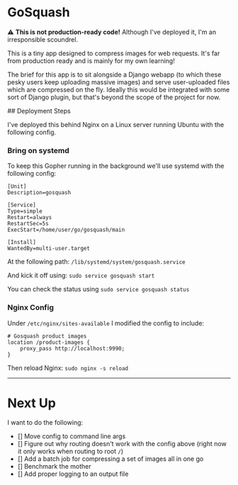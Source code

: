 # GoSquash

:warning: **This is not production-ready code!** Although I've deployed it, I'm an irresponsible scoundrel.

This is a tiny app designed to compress images for web requests. It's far from production ready and is mainly for my own learning!

The brief for this app is to sit alongside a Django webapp (to which these pesky users keep uploading massive images) and serve user-uploaded files which are compressed on the fly. Ideally this would be integrated with some sort of Django plugin, but that's beyond the scope of the project for now.

## Deployment Steps

I've deployed this behind Nginx on a Linux server running Ubuntu with the following config.

### Bring on systemd

To keep this Gopher running in the background we'll use systemd with the following config:

```
[Unit]
Description=gosquash

[Service]
Type=simple
Restart=always
RestartSec=5s
ExecStart=/home/user/go/gosquash/main

[Install]
WantedBy=multi-user.target
```

At the following path: `/lib/systemd/system/gosquash.service`

And kick it off using: `sudo service gosquash start`

You can check the status using `sudo service gosquash status`

### Nginx Config

Under `/etc/nginx/sites-available` I modified the config to include:

```
# Gosquash product images
location /product-images {
    proxy_pass http://localhost:9990;
}
```

Then reload Nginx: `sudo nginx -s reload`

---

# Next Up

I want to do the following:

- [] Move config to command line args
- [] Figure out why routing doesn't work with the config above (right now it only works when routing to root `/`)
- [] Add a batch job for compressing a set of images all in one go
- [] Benchmark the mother
- [] Add proper logging to an output file